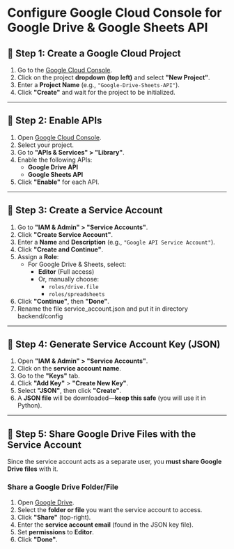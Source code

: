 # Configure Google Cloud Console for Google Drive & Google Sheets API

## **📌 Step 1: Create a Google Cloud Project**
1. Go to the [Google Cloud Console](https://console.cloud.google.com/).
2. Click on the project **dropdown (top left)** and select **"New Project"**.
3. Enter a **Project Name** (e.g., `"Google-Drive-Sheets-API"`).
4. Click **"Create"** and wait for the project to be initialized.

---

## **📌 Step 2: Enable APIs**
1. Open [Google Cloud Console](https://console.cloud.google.com/).
2. Select your project.
3. Go to **"APIs & Services" > "Library"**.
4. Enable the following APIs:
   - **Google Drive API**
   - **Google Sheets API**
5. Click **"Enable"** for each API.

---

## **📌 Step 3: Create a Service Account**
1. Go to **"IAM & Admin" > "Service Accounts"**.
2. Click **"Create Service Account"**.
3. Enter a **Name** and **Description** (e.g., `"Google API Service Account"`).
4. Click **"Create and Continue"**.
5. Assign a **Role**:
   - For Google Drive & Sheets, select:
     - **Editor** (Full access)
     - Or, manually choose:
       - `roles/drive.file`
       - `roles/spreadsheets`
6. Click **"Continue"**, then **"Done"**.
7. Rename the file service_account.json and put it in directory backend/config

---

## **📌 Step 4: Generate Service Account Key (JSON)**
1. Open **"IAM & Admin" > "Service Accounts"**.
2. Click on the **service account name**.
3. Go to the **"Keys"** tab.
4. Click **"Add Key"** > **"Create New Key"**.
5. Select **"JSON"**, then click **"Create"**.
6. A **JSON file** will be downloaded—**keep this safe** (you will use it in Python).

---

## **📌 Step 5: Share Google Drive Files with the Service Account**
Since the service account acts as a separate user, you **must share Google Drive files** with it.

### **Share a Google Drive Folder/File**
1. Open [Google Drive](https://drive.google.com/).
2. Select the **folder or file** you want the service account to access.
3. Click **"Share"** (top-right).
4. Enter the **service account email** (found in the JSON key file).
5. Set **permissions** to **Editor**.
6. Click **"Done"**.